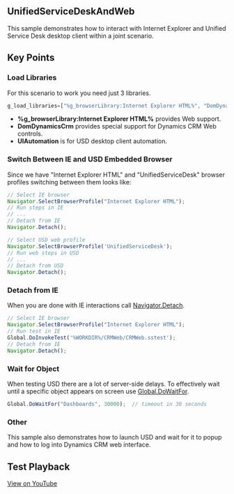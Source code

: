 ## UnifiedServiceDeskAndWeb

This sample demonstrates how to interact with Internet Explorer and Unified Service Desk desktop client within a joint scenario.

## Key Points

### Load Libraries

For this scenario to work you need just 3 libraries.

```javascript
g_load_libraries=["%g_browserLibrary:Internet Explorer HTML%", "DomDynamicsCrm", "UIAutomation"];
```
- **%g_browserLibrary:Internet Explorer HTML%** provides Web support.
- **DomDynamicsCrm** provides special support for Dynamics CRM Web controls.
- **UIAutomation** is for USD desktop client automation.

### Switch Between IE and USD Embedded Browser

Since we have "Internet Explorer HTML" and "UnifiedServiceDesk" browser profiles switching between them looks like:

```javascript
// Select IE browser
Navigator.SelectBrowserProfile("Internet Explorer HTML");
// Run steps in IE
// ...
// Detach from IE
Navigator.Detach();

// Select USD web profile
Navigator.SelectBrowserProfile('UnifiedServiceDesk');
// Run web steps in USD
// ...
// Detach from USD
Navigator.Detach();
```

### Detach from IE

When you are done with IE interactions call [Navigator.Detach](https://rapisedoc.inflectra.com/Libraries/Navigator/#Detach).

```javascript
// Select IE browser
Navigator.SelectBrowserProfile("Internet Explorer HTML");
// Run test in IE
Global.DoInvokeTest('%WORKDIR%/CRMWeb/CRMWeb.sstest');
// Detach from IE
Navigator.Detach();
```

### Wait for Object

When testing USD there are a lot of server-side delays. To effectively wait until a specific object appears on screen use [Global.DoWaitFor](https://rapisedoc.inflectra.com/Libraries/Global/#DoWaitFor).

```javascript
Global.DoWaitFor("Dashboards", 30000);  // timeout in 30 seconds
```

### Other

This sample also demonstrates how to launch USD and wait for it to popup and how to log into Dynamics CRM web interface.

## Test Playback

[View on YouTube](https://youtu.be/KnzvpdXYPKo)

